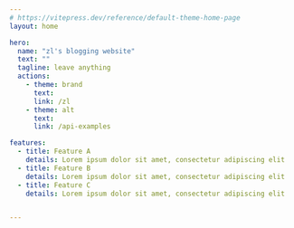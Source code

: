 ```yaml
---
# https://vitepress.dev/reference/default-theme-home-page
layout: home

hero:
  name: "zl's blogging website"
  text: ""
  tagline: leave anything
  actions:
    - theme: brand
      text: 
      link: /zl
    - theme: alt
      text: 
      link: /api-examples

features:
  - title: Feature A
    details: Lorem ipsum dolor sit amet, consectetur adipiscing elit
  - title: Feature B
    details: Lorem ipsum dolor sit amet, consectetur adipiscing elit
  - title: Feature C
    details: Lorem ipsum dolor sit amet, consectetur adipiscing elit


---
```


